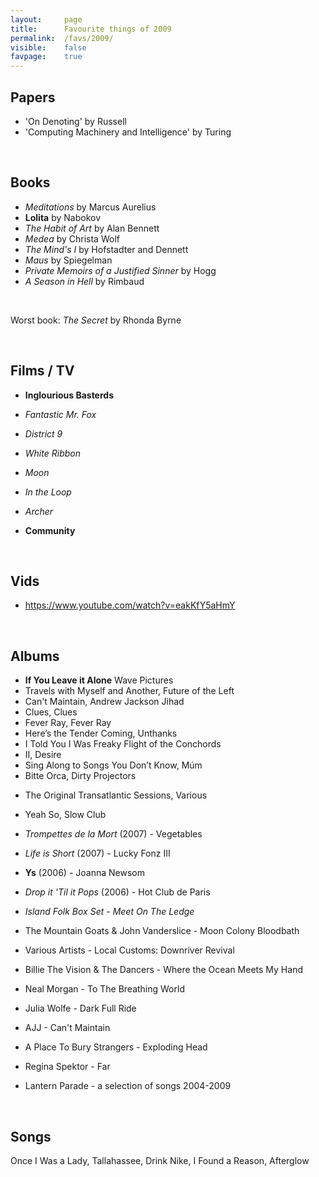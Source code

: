 ```yaml
---
layout:     page
title:      Favourite things of 2009
permalink:  /favs/2009/
visible:    false
favpage:	true
---
```


## Papers


* 'On Denoting' by Russell
* 'Computing Machinery and Intelligence' by Turing

<br>

## Books

* _Meditations_ by Marcus Aurelius
* **Lolita** by Nabokov
* _The Habit of Art_ by Alan Bennett
* _Medea_ by Christa Wolf
* _The Mind's I_ by Hofstadter and Dennett
* _Maus_ by Spiegelman
* _Private Memoirs of a Justified Sinner_ by Hogg
* _A Season in Hell_ by Rimbaud

<br>

Worst book: _The Secret_ by Rhonda Byrne

<br>

## Films / TV

* **Inglourious Basterds**
* _Fantastic Mr. Fox_
* _District 9_
* _White Ribbon_
* _Moon_
* _In the Loop_

* _Archer_
* **Community**


<br>

## Vids

* https://www.youtube.com/watch?v=eakKfY5aHmY

<br>

## Albums

* **If You Leave it Alone**	Wave Pictures
* Travels with Myself and Another,	Future of the Left
* Can't Maintain,	Andrew Jackson Jihad
* Clues,	Clues
* Fever Ray,	Fever Ray
* Here’s the Tender Coming,	Unthanks
* I Told You I Was Freaky	Flight of the Conchords
* II, 	Desire
* Sing Along to Songs You Don’t Know,	Múm
* Bitte Orca, 	Dirty Projectors
<!-- * The Glare,	David Mcalmont -->
* The Original Transatlantic Sessions,	Various
<!-- * Waxploitation Causes 2,	Various -->
* Yeah So,	Slow Club
* _Trompettes de la Mort_ (2007) - Vegetables 
* _Life is Short_ (2007) - Lucky Fonz III
* **Ys** (2006) - Joanna Newsom
* _Drop it 'Til it Pops_ (2006) - Hot Club de Paris
* _Island Folk Box Set - Meet On The Ledge_

* The Mountain Goats & John Vanderslice - Moon Colony Bloodbath
* Various Artists - Local Customs: Downriver Revival
* Billie The Vision & The Dancers - Where the Ocean Meets My Hand
* Neal Morgan - To The Breathing World
* Julia Wolfe - Dark Full Ride
* AJJ - Can't Maintain
* A Place To Bury Strangers - Exploding Head
* Regina Spektor - Far
* Lantern Parade - a selection of songs 2004-2009

<br>

## Songs

Once I Was a Lady, Tallahassee, Drink Nike, I Found a Reason, Afterglow